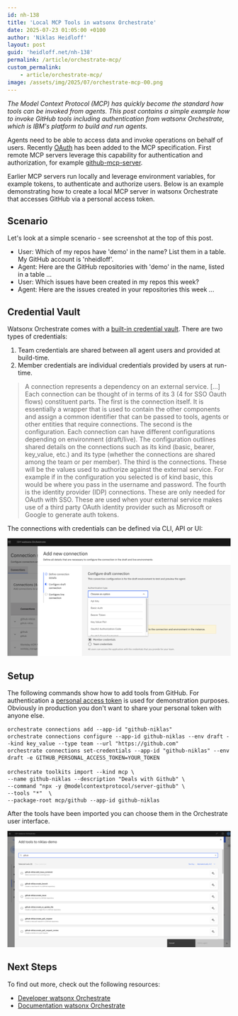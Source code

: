 ```yaml
---
id: nh-138
title: 'Local MCP Tools in watsonx Orchestrate'
date: 2025-07-23 01:05:00 +0100
author: 'Niklas Heidloff'
layout: post
guid: 'heidloff.net/nh-138'
permalink: /article/orchestrate-mcp/
custom_permalink:
    - article/orchestrate-mcp/
image: /assets/img/2025/07/orchestrate-mcp-00.png
---
```


*The Model Context Protocol (MCP) has quickly become the standard how tools can be invoked from agents. This post contains a simple example how to invoke GitHub tools including authentication from watsonx Orchestrate, which is IBM's platform to build and run agents.* 

Agents need to be able to access data and invoke operations on behalf of users. Recently [OAuth](https://modelcontextprotocol.io/specification/draft/basic/authorization#standards-compliance) has been added to the MCP specification. First remote MCP servers leverage this capability for authentication and authorization, for example [github-mcp-server](https://github.com/github/github-mcp-server).

Earlier MCP servers run locally and leverage environment variables, for example tokens, to authenticate and authorize users. Below is an example demonstrating how to create a local MCP server in watsonx Orchestrate that accesses GitHub via a personal access token.

## Scenario

Let's look at a simple scenario - see screenshot at the top of this post.

* User: Which of my repos have 'demo' in the name? List them in a table. My GitHub account is 'nheidloff'.
* Agent: Here are the GitHub repositories with 'demo' in the name, listed in a table ...
* User: Which issues have been created in my repos this week?
* Agent: Here are the issues created in your repositories this week ...

## Credential Vault

Watsonx Orchestrate comes with a [built-in credential vault](https://developer.watson-orchestrate.ibm.com/connections/overview). There are two types of credentials:

1. Team credentials are shared between all agent users and provided at build-time.
2. Member credentials are individual credentials provided by users at run-time.

> A connection represents a dependency on an external service. [...] Each connection can be thought of in terms of its 3 (4 for SSO Oauth flows) constituent parts. The first is the connection itself. It is essentially a wrapper that is used to contain the other components and assign a common identifier that can be passed to tools, agents or other entities that require connections. The second is the configuration. Each connection can have different configurations depending on environment (draft/live). The configuration outlines shared details on the connections such as its kind (basic, bearer, key_value, etc.) and its type (whether the connections are shared among the team or per member). The third is the connections. These will be the values used to authorize against the external service. For example if in the configuration you selected is of kind basic, this would be where you pass in the username and password. The fourth is the identity provider (IDP) connections. These are only needed for OAuth with SSO. These are used when your external service makes use of a third party OAuth identity provider such as Microsoft or Google to generate auth tokens.

The connections with credentials can be defined via CLI, API or UI:

![image](/assets/img/2025/07/orchestrate-mcp-01.png)

## Setup

The following commands show how to add tools from GitHub. For authentication a [personal access token](https://github.com/settings/personal-access-tokens/new) is used for demonstration purposes. Obviously in production you don't want to share your personal token with anyone else.

```text
orchestrate connections add --app-id "github-niklas"
orchestrate connections configure --app-id github-niklas --env draft --kind key_value --type team --url "https://github.com"
orchestrate connections set-credentials --app-id "github-niklas" --env draft -e GITHUB_PERSONAL_ACCESS_TOKEN=YOUR_TOKEN

orchestrate toolkits import --kind mcp \
--name github-niklas --description "Deals with Github" \
--command "npx -y @modelcontextprotocol/server-github" \
--tools "*"  \
--package-root mcp/github --app-id github-niklas
```

After the tools have been imported you can choose them in the Orchestrate user interface.

![image](/assets/img/2025/07/orchestrate-mcp-02.png)

## Next Steps

To find out more, check out the following resources:

* [Developer watsonx Orchestrate](https://developer.watson-orchestrate.ibm.com)
* [Documentation watsonx Orchestrate](https://www.ibm.com/docs/en/watsonx/watson-orchestrate)